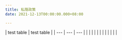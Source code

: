 ```yaml
---
title: 私隱政策
date: 2021-12-13T00:00:00.000+08:00

---
```

| test table | test table |
| --- | --- | --- |
|  |  |  |
|  |  |  |
|  |  |  |
